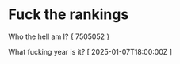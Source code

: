 # Fuck the rankings

Who the hell am I?
{ 7505052 }

What fucking year is it?
[ 2025-01-07T18:00:00Z ]
